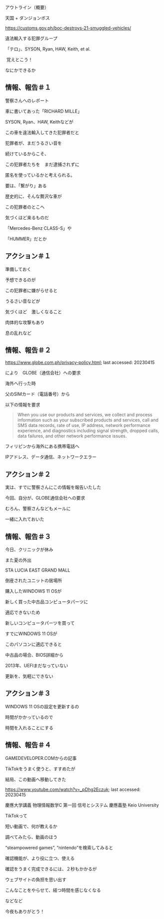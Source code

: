 アウトライン（概要）

天国 + ダンジョンボス

https://customs.gov.ph/boc-destroys-21-smuggled-vehicles/

違法輸入する犯罪グループ

「テロ」、SYSON, Ryan, HAW, Keith, et al.

 覚えとこう！

なにかできるか

## 情報、報告＃１

警察さんへのレポート

車に書いてあった「RICHARD MILLE」

SYSON, Ryan、HAW, Keithなどが

この車を違法輸入してきた犯罪者だと

犯罪者が、まだうるさい音を

続けているからこそ、

この犯罪者たちを　まだ逮捕されずに

匿名を使っているかと考えられる。

要は、「繋がり」ある

歴史的に、そんな贅沢な車が

この犯罪者のとこへ

気づくほど来るものだ

「Mercedes-Benz CLASS-S」や

「HUMMER」だとか

## アクション＃１

準備しておく

予想できるのが

この犯罪者に嫌がらせると

うるさい音などが

気づくほど　激しくなること

肉体的な攻撃もあり

息の乱れなど

## 情報、報告＃２

https://www.globe.com.ph/privacy-policy.html; last accessed: 20230415

により　GLOBE（通信会社）への要求

海外へ行った時

父のSIMカード（電話番号）から

以下の情報を要求

> When you use our products and services, we collect and process information such as your subscribed products and services, call and SMS data records, rate of use, IP address, network performance experience, and diagnostics including signal strength, dropped calls, data failures, and other network performance issues. 

フィリピンから海外にある携帯電話へ

IPアドレス、データ通信、ネットワークエラー

## アクション＃２

実は、すでに警察さんにこの情報を報告いたした

今回、自分が、GLOBE通信会社への要求

むろん、警察さんなどもメールに

一緒に入れておいた

## 情報、報告＃３

今日、クリニックが休み

また夏の外出

STA LUCIA EAST GRAND MALL

倒産されたユニットの居場所

購入したWINDOWS 11 OSが

新しく買った中古品コンピュータパーツに

適応できないため

新しいコンピュータパーツを買って

すでにWINDOWS 11 OSが

このパソコンに適応できると

中古品の場合、BIOS詳細から

2013年、UEFIまだなっていない

更新を、気軽にできない

## アクション＃３

WINDOWS 11 OSの設定を更新するの

時間がかかっているので

時間を入れることにする

## 情報、報告＃４

GAMEDEVELOPER.COMからの記事

TikTokをうまく使うと、すすめたが

結局、この動画へ移動してきた

https://www.youtube.com/watch?v=_pDhg2Eczuk; last accessed: 20230415

慶應大学講義 物理情報数学C 第一回 信号とシステム 
慶應義塾 Keio University 

TikTokって

短い動画で、何が教えるか

調べてみたら、動画のほう

“steampowered games”, “nintendo”を検索してみると

確認機能が、より役に立つ、使える

確認をうまく完成できるには、２秒もかかるが

ウェブサイトの負担を思い出す

こんなことをやらせて、経つ時間を感じなくなる

などなど

今夜もありがとう！


